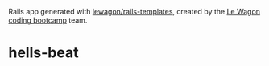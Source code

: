Rails app generated with [lewagon/rails-templates](https://github.com/lewagon/rails-templates), created by the [Le Wagon coding bootcamp](https://www.lewagon.com) team.
# hells-beat
